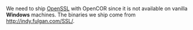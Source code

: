 We need to ship [OpenSSL](https://www.openssl.org/) with OpenCOR since it is not available on vanilla **Windows** machines. The binaries we ship come from http://indy.fulgan.com/SSL/.
